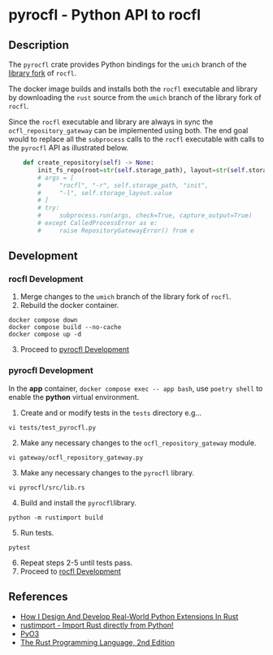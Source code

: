 # pyrocfl - Python API to rocfl

## Description

The `pyrocfl` crate provides Python bindings for the `umich` branch of the [library fork](https://github.com/mlibrary/rocfl) of `rocfl`.

The docker image builds and installs both the `rocfl` executable and library by downloading the `rust` source from the `umich` branch of the library fork of `rocfl`.

Since the `rocfl` executable and library are always in sync the `ocfl_repository_gateway` can be implemented using both. The end goal would to replace all the `subprocess` calls to the `rocfl` executable with calls to the `pyrocfl` API as illustrated below.

```python
    def create_repository(self) -> None:
        init_fs_repo(root=str(self.storage_path), layout=str(self.storage_layout.value))
        # args = [
        #     "rocfl", "-r", self.storage_path, "init",
        #     "-l", self.storage_layout.value
        # ]
        # try:
        #     subprocess.run(args, check=True, capture_output=True)
        # except CalledProcessError as e:
        #     raise RepositoryGatewayError() from e
```
## Development 

### rocfl Development

1. Merge changes to the `umich` branch of the library fork of `rocfl`.
2. Rebuild the docker container.
```commandline
docker compose down
docker compose build --no-cache
docker compose up -d
```
3. Proceed to [pyrocfl Development](#pyrocfl-development)

### pyrocfl Development

In the **app** container, `docker compose exec -- app bash`, use `poetry shell` to enable the **python** virtual environment.

1. Create and or modify tests in the `tests` directory e.g...
```commandline
vi tests/test_pyrocfl.py
```
2. Make any necessary changes to the `ocfl_repository_gateway` module.
```commandline
vi gateway/ocfl_repository_gateway.py
```
3. Make any necessary changes to the `pyrocfl` library.
```commandline
vi pyrocfl/src/lib.rs
```
4. Build and install the `pyrocfl`library.
```commandline
python -m rustimport build
```
5. Run tests.
```commandline
pytest
```
6. Repeat steps 2-5 until tests pass.
7. Proceed to [rocfl Development](#rocfl-development)

## References

- [How I Design And Develop Real-World Python Extensions In Rust](https://medium.com/@kudryavtsev_ia/how-i-design-and-develop-real-world-python-extensions-in-rust-2abfe2377182)
- [rustimport - Import Rust directly from Python!](https://github.com/mityax/rustimport)
- [PyO3](https://github.com/PyO3/pyo3)
- [The Rust Programming Language, 2nd Edition](https://learning.oreilly.com/library/view/the-rust-programming/9781098156817)
